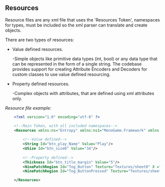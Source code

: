 ## Resources 

Resource files are any xml file that uses the 'Resources Token', 
namespaces for types, must be included so the xml parser can translate and create objects.

There are two types of resources:

- Value defined resources.
   
   -Simple objects like primitive data types (int, bool) or any data type that can be represented in the form of a single string. 
    The codebase provides support for creating Attribute Encoders and Decoders for custom classes to use value defined resourcing.  

- Property defined resources.
    
    -Complex objects with attributes, that are defined using xml attributes only.

<i>Resource file example:</i>
~~~xml
    <?xml version="1.0" encoding="utf-8" ?>

    <!--Main Token, with all included namespaces-->
    <Resources xmlns:ns="Entropy" xmlns:ns1="MonoGame.Framework" xmlns:ns2="Entropy.UI">
        
        <!--Value defined-->
        <String Id="btn_play_Name" Value="Play"/>
        <USize Id="btn_size0" Value="34"/>
        
        <!--Property defined-->
        <Thickness Id="btn_title_margin" Value="5"/>
        <NinePatchRegion Id="Tog_Button" Texture="Textures/sheet0" X ="0" Y="0" Width="32" Height="32" Padding="2"/>
        <NinePatchRegion Id="Tog_ButtonPressed" Texture="Textures/sheet0" X="0" Y="32" Width="32" Height="32" Padding="1"/>

    </Resources>
~~~
